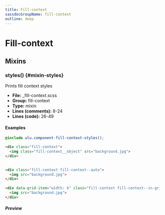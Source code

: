```yaml
---
title: Fill-context
sassdocGroupName: fill-context
outline: deep
---
```



# Fill-context





## Mixins




###  styles() <Badge text="mixin" type="tip" vertical="top" />  {#mixin-styles} 

  

Prints fill context styles
    
    


<SassdocDetails summaryText="Meta Information">

- **File:** _fill-context.scss
- **Group:** fill-context
- **Type:** mixin
- **Lines (comments):** 8-24
- **Lines (code):** 26-49

</SassdocDetails>
    
    

#### Examples

      


``` scss
@include ulu.component-fill-context-styles();
```
  



      

      


``` html
<div class="fill-context">
  <img class="fill-context__object" src="background.jpg">
</div>
 
 
<div class="fill-context fill-context--auto">
  <img src="background.jpg">
</div>
 
<div data-grid-item="width: 6" class="fill-context fill-context--in-grid">
  <img src="background.jpg">
</div>
```
  


##### Preview


<SassdocPreview uid="fill-context-mixin-styles" :exampleIndex="1" />
  

  

      
  


<script>

  import SassdocPreview from "@ulu/vitepress-sassdoc/lib/assets/components/SassdocPreview.vue";
  import SassdocDetails from "@ulu/vitepress-sassdoc/lib/assets/components/SassdocDetails.vue";
  const sassdocGroup = [{"groupName":"fill-context","id":"mixin-styles","uid":"fill-context-mixin-styles","title":"styles()","groupPath":"/scss/components/fill-context/","path":"/scss/components/fill-context/#mixin-styles","previewsByIndex":{"1":"<div class=\"fill-context\">\n  <img class=\"fill-context__object\" src=\"background.jpg\">\n</div>\n \n \n<div class=\"fill-context fill-context--auto\">\n  <img src=\"background.jpg\">\n</div>\n \n<div data-grid-item=\"width: 6\" class=\"fill-context fill-context--in-grid\">\n  <img src=\"background.jpg\">\n</div>"}}];
  export default {
    components: {
      SassdocPreview,
      SassdocDetails
    },
    provide: {
      getSassdocItem(uid) {
        return sassdocGroup.find(item => item.uid === uid);
      },
      getSassdocGroup() {
        return sassdocGroup;
      },
      sassdocPreviewOptions: JSON.parse(
        decodeURIComponent(
          `%7B%22previewStyles%22%3A%22%5Cn%20%20%20%20height%3A%2020em%3B%5Cn%20%20%20%20width%3A%20100%25%3B%5Cn%20%20%20%20border%3A%20none%3B%5Cn%20%20%20%20background-color%3A%20%23f9f9f9%3B%5Cn%20%20%20%20border-radius%3A%206px%3B%5Cn%20%20%20%20padding%3A%2012px%3B%5Cn%20%20%20%20margin%3A%201.5em%200%3B%5Cn%20%20%22%2C%22previewHead%22%3A%22%5Cn%20%20%20%20%3Ctitle%3EULU%20Example%3C%2Ftitle%3E%20%5Cn%20%20%20%20%3Cmeta%20charset%3D%5C%22utf-8%5C%22%3E%20%5Cn%20%20%20%20%3Cmeta%20name%3D%5C%22viewport%5C%22%20content%3D%5C%22width%3Ddevice-width%2C%20initial-scale%3D1%5C%22%3E%20%5Cn%20%20%20%20%3Clink%20rel%3D%5C%22stylesheet%5C%22%20href%3D%5C%22%2Ffrontend%2Fulu-frontend.min.css%5C%22%3E%5Cn%20%20%22%2C%22previewScripts%22%3A%22%5Cn%20%20%20%20%3Cscript%20src%3D%5C%22%2Ffrontend%2Fulu-frontend.min.js%5C%22%3E%3C%2Fscript%3E%5Cn%20%20%22%7D`
        )
      )
    }
  }

</script>  
  
  